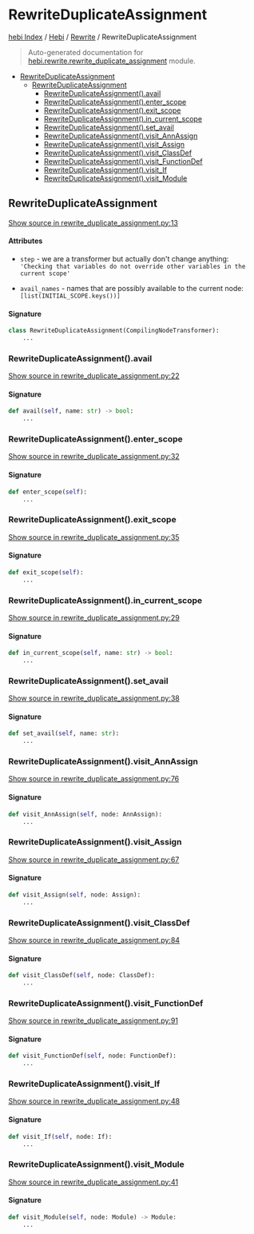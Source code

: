 # RewriteDuplicateAssignment

[hebi Index](../../README.md#hebi-index) /
[Hebi](../index.md#hebi) /
[Rewrite](./index.md#rewrite) /
RewriteDuplicateAssignment

> Auto-generated documentation for [hebi.rewrite.rewrite_duplicate_assignment](https://github.com/ImperatorLang/hebi/blob/master/hebi/rewrite/rewrite_duplicate_assignment.py) module.

- [RewriteDuplicateAssignment](#rewriteduplicateassignment)
  - [RewriteDuplicateAssignment](#rewriteduplicateassignment-1)
    - [RewriteDuplicateAssignment().avail](#rewriteduplicateassignment()avail)
    - [RewriteDuplicateAssignment().enter_scope](#rewriteduplicateassignment()enter_scope)
    - [RewriteDuplicateAssignment().exit_scope](#rewriteduplicateassignment()exit_scope)
    - [RewriteDuplicateAssignment().in_current_scope](#rewriteduplicateassignment()in_current_scope)
    - [RewriteDuplicateAssignment().set_avail](#rewriteduplicateassignment()set_avail)
    - [RewriteDuplicateAssignment().visit_AnnAssign](#rewriteduplicateassignment()visit_annassign)
    - [RewriteDuplicateAssignment().visit_Assign](#rewriteduplicateassignment()visit_assign)
    - [RewriteDuplicateAssignment().visit_ClassDef](#rewriteduplicateassignment()visit_classdef)
    - [RewriteDuplicateAssignment().visit_FunctionDef](#rewriteduplicateassignment()visit_functiondef)
    - [RewriteDuplicateAssignment().visit_If](#rewriteduplicateassignment()visit_if)
    - [RewriteDuplicateAssignment().visit_Module](#rewriteduplicateassignment()visit_module)

## RewriteDuplicateAssignment

[Show source in rewrite_duplicate_assignment.py:13](https://github.com/ImperatorLang/hebi/blob/master/hebi/rewrite/rewrite_duplicate_assignment.py#L13)

#### Attributes

- `step` - we are a transformer but actually don't change anything: `'Checking that variables do not override other variables in the current scope'`

- `avail_names` - names that are possibly available to the current node: `[list(INITIAL_SCOPE.keys())]`


#### Signature

```python
class RewriteDuplicateAssignment(CompilingNodeTransformer):
    ...
```

### RewriteDuplicateAssignment().avail

[Show source in rewrite_duplicate_assignment.py:22](https://github.com/ImperatorLang/hebi/blob/master/hebi/rewrite/rewrite_duplicate_assignment.py#L22)

#### Signature

```python
def avail(self, name: str) -> bool:
    ...
```

### RewriteDuplicateAssignment().enter_scope

[Show source in rewrite_duplicate_assignment.py:32](https://github.com/ImperatorLang/hebi/blob/master/hebi/rewrite/rewrite_duplicate_assignment.py#L32)

#### Signature

```python
def enter_scope(self):
    ...
```

### RewriteDuplicateAssignment().exit_scope

[Show source in rewrite_duplicate_assignment.py:35](https://github.com/ImperatorLang/hebi/blob/master/hebi/rewrite/rewrite_duplicate_assignment.py#L35)

#### Signature

```python
def exit_scope(self):
    ...
```

### RewriteDuplicateAssignment().in_current_scope

[Show source in rewrite_duplicate_assignment.py:29](https://github.com/ImperatorLang/hebi/blob/master/hebi/rewrite/rewrite_duplicate_assignment.py#L29)

#### Signature

```python
def in_current_scope(self, name: str) -> bool:
    ...
```

### RewriteDuplicateAssignment().set_avail

[Show source in rewrite_duplicate_assignment.py:38](https://github.com/ImperatorLang/hebi/blob/master/hebi/rewrite/rewrite_duplicate_assignment.py#L38)

#### Signature

```python
def set_avail(self, name: str):
    ...
```

### RewriteDuplicateAssignment().visit_AnnAssign

[Show source in rewrite_duplicate_assignment.py:76](https://github.com/ImperatorLang/hebi/blob/master/hebi/rewrite/rewrite_duplicate_assignment.py#L76)

#### Signature

```python
def visit_AnnAssign(self, node: AnnAssign):
    ...
```

### RewriteDuplicateAssignment().visit_Assign

[Show source in rewrite_duplicate_assignment.py:67](https://github.com/ImperatorLang/hebi/blob/master/hebi/rewrite/rewrite_duplicate_assignment.py#L67)

#### Signature

```python
def visit_Assign(self, node: Assign):
    ...
```

### RewriteDuplicateAssignment().visit_ClassDef

[Show source in rewrite_duplicate_assignment.py:84](https://github.com/ImperatorLang/hebi/blob/master/hebi/rewrite/rewrite_duplicate_assignment.py#L84)

#### Signature

```python
def visit_ClassDef(self, node: ClassDef):
    ...
```

### RewriteDuplicateAssignment().visit_FunctionDef

[Show source in rewrite_duplicate_assignment.py:91](https://github.com/ImperatorLang/hebi/blob/master/hebi/rewrite/rewrite_duplicate_assignment.py#L91)

#### Signature

```python
def visit_FunctionDef(self, node: FunctionDef):
    ...
```

### RewriteDuplicateAssignment().visit_If

[Show source in rewrite_duplicate_assignment.py:48](https://github.com/ImperatorLang/hebi/blob/master/hebi/rewrite/rewrite_duplicate_assignment.py#L48)

#### Signature

```python
def visit_If(self, node: If):
    ...
```

### RewriteDuplicateAssignment().visit_Module

[Show source in rewrite_duplicate_assignment.py:41](https://github.com/ImperatorLang/hebi/blob/master/hebi/rewrite/rewrite_duplicate_assignment.py#L41)

#### Signature

```python
def visit_Module(self, node: Module) -> Module:
    ...
```
